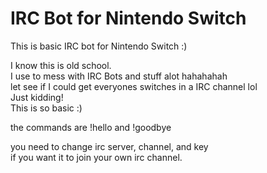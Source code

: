 # IRC Bot for Nintendo Switch  

This is basic IRC bot for Nintendo Switch :)   

I know this is old school.  
I use to mess with IRC Bots and stuff alot hahahahah  
let see if I could get everyones switches in a IRC channel lol       
Just kidding!   
This is so basic :)      

the commands are !hello and !goodbye   

you need to change irc server, channel, and key    
if you want it to join your own irc channel.    